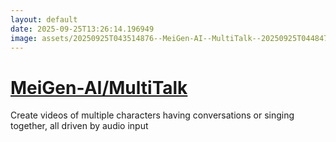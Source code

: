 ```yaml
---
layout: default
date: 2025-09-25T13:26:14.196949
image: assets/20250925T043514876--MeiGen-AI--MultiTalk--20250925T044847476--cropped.png
---
```


# [MeiGen-AI/MultiTalk](https://github.com/MeiGen-AI/MultiTalk)

Create videos of multiple characters having conversations or singing together, all driven by audio input
